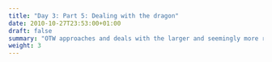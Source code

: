 ```yaml
---
title: "Day 3: Part 5: Dealing with the dragon"
date: 2010-10-27T23:53:00+01:00
draft: false
summary: "OTW approaches and deals with the larger and seemingly more real red dragon"
weight: 3
---
```

